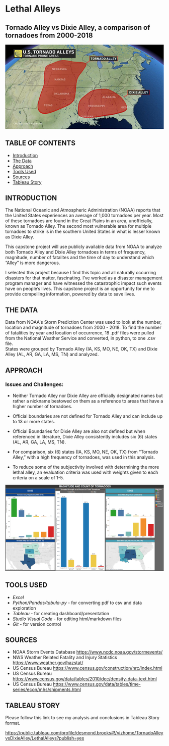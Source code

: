 # Lethal Alleys
## Tornado Alley vs Dixie Alley, a comparison of tornadoes from 2000-2018

![alley](png/map_TA_DA.jpg)

## TABLE OF CONTENTS
* [Introduction](#introduction)
* [The Data](#the-data)
* [Approach](#approach)
* [Tools Used](#tools-used)
* [Sources](#sources)
* [Tableau Story](#tableau-story)

## INTRODUCTION

The National Oceanic and Atmospheric Administration (NOAA) reports that the United States experiences an average of 1,000 tornadoes per year.  Most of these tornadoes are found in the Great Plains in an area, unofficially, known as Tornado Alley. The second most vulnerable area for multiple tornadoes to strike is in the southern United States in what is lesser known as Dixie Alley.  

This capstone project will use publicly available data from NOAA to analyze both Tornado Alley and Dixie Alley tornadoes in terms of frequency, magnitude, number of fatalites and the time of day to understand which “Alley” is more dangerous.

I selected this project because I find this topic and all naturally occurring disasters for that matter, fascinating. I’ve worked as a disaster management program manager and have witnessed the catastrophic impact such events have on people’s lives. This capstone project is an opportunity for me to provide compelling information, powered by data to save lives.

## THE DATA

Data from NOAA's Storm Prediction Center was used to look at the number, location and magnitude of tornadoes from 2000 - 2018.
To find the number of fatalities by year and location of occurrence, 18 .pdf files were pulled from the National Weather Service and converted, in python, to one .csv file.  
States were grouped by Tornado Alley (IA, KS, MO, NE, OK, TX) and Dixie Alley (AL, AR, GA, LA, MS, TN) and analyzed.
 
## APPROACH

### Issues and Challenges:

* Neither Tornado Alley nor Dixie Alley are officially designated names but rather a nickname bestowed on them as a reference to areas that have a higher number of tornadoes.

* Official boundaries are not defined for Tornado Alley and can include up to 13 or more states.

* Official Boundaries for Dixie Alley are also not defined but when referenced in literature, Dixie Alley consistently includes six (6) states  (AL, AR, GA, LA, MS, TN).

* For comparison, six (6) states  (IA, KS, MO, NE, OK, TX) from “Tornado Alley,” with a high frequency of tornadoes, was used in this analysis.

* To reduce some of the subjectivity involved with determining the more lethal alley, an evaluation criteria was used with weights given to each criteria on a scale of 1-5. 

![lethal_alleys](png/magandcount.png)

## TOOLS USED
* *Excel*
* *Python/Pandas/tabula-py* - for converting pdf to csv and data exploration 
* *Tableau* - for creating dashboard/presentation
* *Studio Visual Code* - for editing html/markdown files
* *Git* - for version control


## SOURCES
* NOAA Storm Events Database https://www.ncdc.noaa.gov/stormevents/
* NWS Weather Related Fatality and Injury Statistics https://www.weather.gov/hazstat/
* US Census Bureau https://www.census.gov/construction/nrc/index.html
* US Census Bureau https://www.census.gov/data/tables/2010/dec/density-data-text.html
* US Census Bureau https://www.census.gov/data/tables/time-series/econ/mhs/shipments.html 

## TABLEAU STORY

Please follow this link to see my analysis and conclusions in Tableau Story format.

https://public.tableau.com/profile/desmond.brooks#!/vizhome/TornadoAlleyvsDixieAlley/LethalAlleys?publish=yes